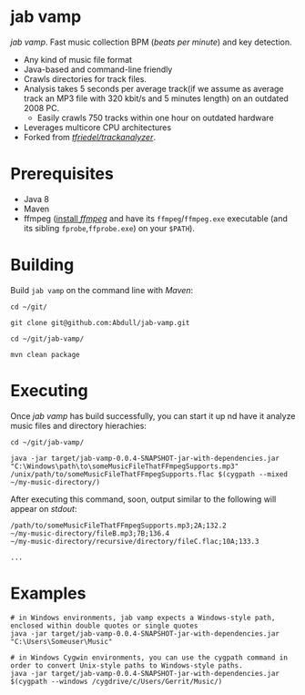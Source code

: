 # jab vamp
*jab vamp*. Fast music collection BPM (*beats per minute*) and key detection.

* Any kind of music file format
* Java-based and command-line friendly
* Crawls directories for track files.
* Analysis takes 5 seconds per average track(if we assume as average track an MP3 file with 320 kbit/s and 5 minutes length) on an outdated 2008 PC.
    * Easily crawls 750 tracks within one hour on outdated hardware
* Leverages multicore CPU architectures
* Forked from [*tfriedel/trackanalyzer*](https://github.com/tfriedel/trackanalyzer).

# Prerequisites
* Java 8
* Maven 
* ffmpeg ([install *ffmpeg*](https://ffmpeg.org/download.html) and have its `ffmpeg`/`ffmpeg.exe` executable (and its sibling `fprobe`,`ffprobe.exe`) on your `$PATH`).


# Building
Build `jab vamp` on the command line with *Maven*:
```
cd ~/git/

git clone git@github.com:Abdull/jab-vamp.git

cd ~/git/jab-vamp/

mvn clean package
```

# Executing
Once *jab vamp* has build successfully, you can start it up nd have it analyze music files and directory hierachies:
```
cd ~/git/jab-vamp/

java -jar target/jab-vamp-0.0.4-SNAPSHOT-jar-with-dependencies.jar "C:\Windows\path\to\someMusicFileThatFFmpegSupports.mp3" /unix/path/to/someMusicFileThatFFmpegSupports.flac $(cygpath --mixed ~/my-music-directory/)
```

After executing this command, soon, output similar to the following will appear on *stdout*:

```
/path/to/someMusicFileThatFFmpegSupports.mp3;2A;132.2
~/my-music-directory/fileB.mp3;7B;136.4
~/my-music-directory/recursive/directory/fileC.flac;10A;133.3

...
```

# Examples
    
    # in Windows environments, jab vamp expects a Windows-style path, enclosed within double quotes or single quotes 
    java -jar target/jab-vamp-0.0.4-SNAPSHOT-jar-with-dependencies.jar "C:\Users\Someuser\Music"
    
    # in Windows Cygwin environments, you can use the cygpath command in order to convert Unix-style paths to Windows-style paths.
    java -jar target/jab-vamp-0.0.4-SNAPSHOT-jar-with-dependencies.jar $(cygpath --windows /cygdrive/c/Users/Gerrit/Music/)
